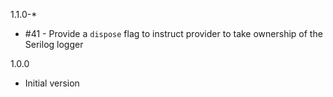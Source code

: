 1.1.0-*
 * #41 - Provide a `dispose` flag to instruct provider to take ownership of the Serilog logger

1.0.0
 * Initial version
 
